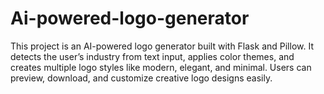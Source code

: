 # Ai-powered-logo-generator
This project is an AI-powered logo generator built with Flask and Pillow. It detects the user’s industry from text input, applies color themes, and creates multiple logo styles like modern, elegant, and minimal. Users can preview, download, and customize creative logo designs easily.
